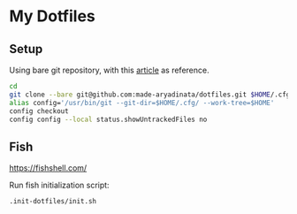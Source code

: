 # My Dotfiles

## Setup
Using bare git repository, with this [article](https://www.atlassian.com/git/tutorials/dotfiles) as reference.

```bash
cd
git clone --bare git@github.com:made-aryadinata/dotfiles.git $HOME/.cfg
alias config='/usr/bin/git --git-dir=$HOME/.cfg/ --work-tree=$HOME'
config checkout
config config --local status.showUntrackedFiles no
```
## Fish
https://fishshell.com/

Run fish initialization script:
```bash
.init-dotfiles/init.sh
```
